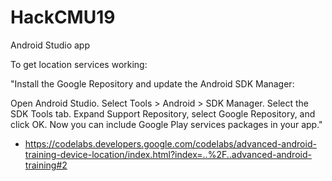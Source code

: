 # HackCMU19
Android Studio app


To get location services working:

"Install the Google Repository and update the Android SDK Manager:

Open Android Studio.
Select Tools > Android > SDK Manager.
Select the SDK Tools tab.
Expand Support Repository, select Google Repository, and click OK.
Now you can include Google Play services packages in your app."
- https://codelabs.developers.google.com/codelabs/advanced-android-training-device-location/index.html?index=..%2F..advanced-android-training#2 

